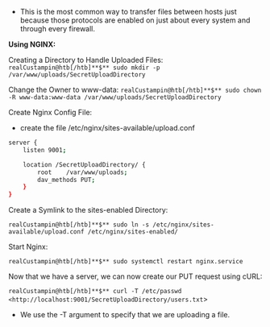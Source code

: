- This is the most common way to transfer files between hosts just because those protocols are enabled on just about every system and through every firewall.

**Using NGINX:**

Creating a Directory to Handle Uploaded Files: 
`realCustampin@htb[/htb]**$** sudo mkdir -p /var/www/uploads/SecretUploadDirectory`

Change the Owner to www-data: 
`realCustampin@htb[/htb]**$** sudo chown -R www-data:www-data /var/www/uploads/SecretUploadDirectory`

Create Nginx Config File:

- create the file /etc/nginx/sites-available/upload.conf

```bash
server {
    listen 9001;

    location /SecretUploadDirectory/ {
        root    /var/www/uploads;
        dav_methods PUT;
    }
}
```

Create a Symlink to the sites-enabled Directory:

`realCustampin@htb[/htb]**$** sudo ln -s /etc/nginx/sites-available/upload.conf /etc/nginx/sites-enabled/`

Start Nginx:

`realCustampin@htb[/htb]**$** sudo systemctl restart nginx.service`

Now that we have a server, we can now create our PUT request using cURL:

`realCustampin@htb[/htb]**$** curl -T /etc/passwd <http://localhost:9001/SecretUploadDirectory/users.txt`>

- We use the -T argument to specify that we are uploading a file.